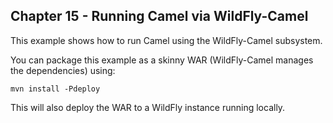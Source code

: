 Chapter 15 - Running Camel via WildFly-Camel
--------------------------

This example shows how to run Camel using the WildFly-Camel subsystem.

You can package this example as a skinny WAR (WildFly-Camel manages the dependencies) using:

    mvn install -Pdeploy

This will also deploy the WAR to a WildFly instance running locally.



